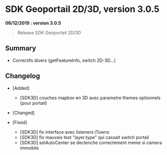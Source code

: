 # SDK Geoportail 2D/3D, version 3.0.5

**06/12/2019 : version 3.0.5**
> Release SDK Geoportail 2D/3D

## Summary

* Correctifs divers (getFeatureInfo, switch 2D-3D...)

## Changelog

* [Added]
	- [SDK3D] couches mapbox en 3D avec parametre themes optionnels (pour portail)

* [Changed]

* [Fixed]
	- [SDK3D] fix interface avec listeners iTowns
	- [SDK3D] fix mauvais test "layer.type" qui cassait switch portail 
	- [SDK3D] setAutoCenter se declenche correctement meme si camera immobile
